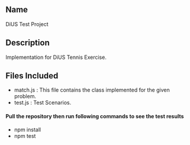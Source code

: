 ## Name
DiUS Test Project

## Description
Implementation for DiUS Tennis Exercise.

## Files Included
* match.js : This file contains the class implemented for the given problem.
* test.js : Test Scenarios.

#### Pull the repository then run following commands to see the test results
* npm install
* npm test